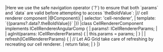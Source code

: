 <framework-specific-section frameworks="angular">
|Here we use the safe navigation operator (`?`) to ensure that both `params` and `data` are valid before attempting to access `theBoldValue`:
</framework-specific-section>

<framework-specific-section frameworks="angular">
<snippet transform={false}>
|// cell renderer component  
|@Component({
|    selector: 'cell-renderer',
|    template: `<span>{{params?.data?.theBoldValue}}</span>`
|})
|class CellRendererComponent implements ICellRendererAngularComp {
|    params!: ICellRendererParams;
|
|    agInit(params: ICellRendererParams) {
|        this.params = params;
|    }
|
|    refresh(ICellRendererParams) {
|        // Let AG Grid take care of refreshing by recreating our cell renderer.
|        return false;
|    }
|}
</snippet>
</framework-specific-section>